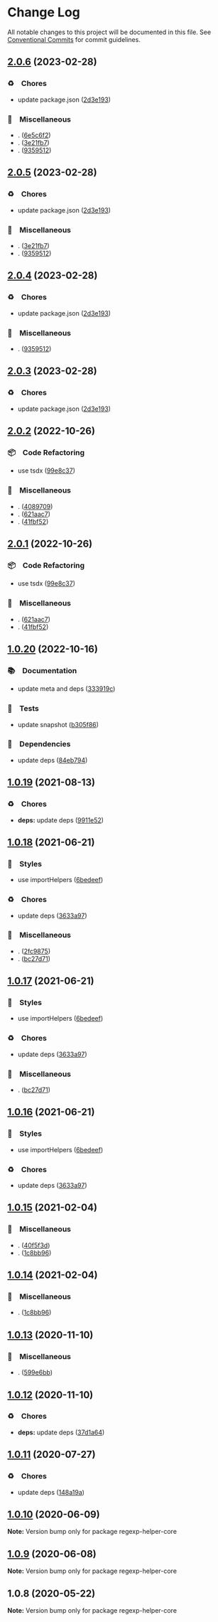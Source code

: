 # Change Log

All notable changes to this project will be documented in this file.
See [Conventional Commits](https://conventionalcommits.org) for commit guidelines.

## [2.0.6](https://github.com/bluelovers/ws-regexp/compare/regexp-helper-core@2.0.2...regexp-helper-core@2.0.6) (2023-02-28)



### ♻️　Chores

* update package.json ([2d3e193](https://github.com/bluelovers/ws-regexp/commit/2d3e1938f552c1801c4c66d9361ac9b01e466833))


### 🔖　Miscellaneous

* . ([6e5c6f2](https://github.com/bluelovers/ws-regexp/commit/6e5c6f2d7acdbad9f9b8c3d01c06eaebef35f5e7))
* . ([3e21fb7](https://github.com/bluelovers/ws-regexp/commit/3e21fb75541bf0f9ea7ed9eda91fb8dfddab44a3))
* . ([9359512](https://github.com/bluelovers/ws-regexp/commit/93595125b9ab7ebcac4e69cd21026709b994c1fc))



## [2.0.5](https://github.com/bluelovers/ws-regexp/compare/regexp-helper-core@2.0.2...regexp-helper-core@2.0.5) (2023-02-28)



### ♻️　Chores

* update package.json ([2d3e193](https://github.com/bluelovers/ws-regexp/commit/2d3e1938f552c1801c4c66d9361ac9b01e466833))


### 🔖　Miscellaneous

* . ([3e21fb7](https://github.com/bluelovers/ws-regexp/commit/3e21fb75541bf0f9ea7ed9eda91fb8dfddab44a3))
* . ([9359512](https://github.com/bluelovers/ws-regexp/commit/93595125b9ab7ebcac4e69cd21026709b994c1fc))



## [2.0.4](https://github.com/bluelovers/ws-regexp/compare/regexp-helper-core@2.0.2...regexp-helper-core@2.0.4) (2023-02-28)



### ♻️　Chores

* update package.json ([2d3e193](https://github.com/bluelovers/ws-regexp/commit/2d3e1938f552c1801c4c66d9361ac9b01e466833))


### 🔖　Miscellaneous

* . ([9359512](https://github.com/bluelovers/ws-regexp/commit/93595125b9ab7ebcac4e69cd21026709b994c1fc))



## [2.0.3](https://github.com/bluelovers/ws-regexp/compare/regexp-helper-core@2.0.2...regexp-helper-core@2.0.3) (2023-02-28)



### ♻️　Chores

* update package.json ([2d3e193](https://github.com/bluelovers/ws-regexp/commit/2d3e1938f552c1801c4c66d9361ac9b01e466833))



## [2.0.2](https://github.com/bluelovers/ws-regexp/compare/regexp-helper-core@1.0.20...regexp-helper-core@2.0.2) (2022-10-26)



### 📦　Code Refactoring

* use tsdx ([99e8c37](https://github.com/bluelovers/ws-regexp/commit/99e8c3710065df6c4464465ab07ba5f3f4ad0306))


### 🔖　Miscellaneous

* . ([4089709](https://github.com/bluelovers/ws-regexp/commit/408970963472ab4f3016ab389383965e8c542b59))
* . ([621aac7](https://github.com/bluelovers/ws-regexp/commit/621aac7839f3bd650e7cab1bb8519b5cdcd96d55))
* . ([41fbf52](https://github.com/bluelovers/ws-regexp/commit/41fbf52f2f202a48a6a809598df93239ba0f86da))



## [2.0.1](https://github.com/bluelovers/ws-regexp/compare/regexp-helper-core@1.0.20...regexp-helper-core@2.0.1) (2022-10-26)



### 📦　Code Refactoring

* use tsdx ([99e8c37](https://github.com/bluelovers/ws-regexp/commit/99e8c3710065df6c4464465ab07ba5f3f4ad0306))


### 🔖　Miscellaneous

* . ([621aac7](https://github.com/bluelovers/ws-regexp/commit/621aac7839f3bd650e7cab1bb8519b5cdcd96d55))
* . ([41fbf52](https://github.com/bluelovers/ws-regexp/commit/41fbf52f2f202a48a6a809598df93239ba0f86da))



## [1.0.20](https://github.com/bluelovers/ws-regexp/compare/regexp-helper-core@1.0.19...regexp-helper-core@1.0.20) (2022-10-16)



### 📚　Documentation

* update meta and deps ([333919c](https://github.com/bluelovers/ws-regexp/commit/333919c0bfbed688463fa4850d47ec29cbf0a1a2))


### 🚨　Tests

* update snapshot ([b305f86](https://github.com/bluelovers/ws-regexp/commit/b305f86986b073c1504fc842d019a61453a69741))


### 📌　Dependencies

* update deps ([84eb794](https://github.com/bluelovers/ws-regexp/commit/84eb7941e3fbd630fde0b2996fb5e2f9be101179))



## [1.0.19](https://github.com/bluelovers/ws-regexp/compare/regexp-helper-core@1.0.18...regexp-helper-core@1.0.19) (2021-08-13)


### ♻️　Chores

* **deps:** update deps ([9911e52](https://github.com/bluelovers/ws-regexp/commit/9911e52d7b63a7292ae15139cccf1737944a870e))





## [1.0.18](https://github.com/bluelovers/ws-regexp/compare/regexp-helper-core@1.0.15...regexp-helper-core@1.0.18) (2021-06-21)


### 💎　Styles

* use importHelpers ([6bedeef](https://github.com/bluelovers/ws-regexp/commit/6bedeefcb325c049cbdfaf3ba3fc3afa7140893d))


### ♻️　Chores

* update deps ([3633a97](https://github.com/bluelovers/ws-regexp/commit/3633a97e8014049c163d860dc07d3a5e0d02416f))


### 🔖　Miscellaneous

* . ([2fc9875](https://github.com/bluelovers/ws-regexp/commit/2fc9875ea48136c70e1dee845d4e1b14eca184a9))
* . ([bc27d71](https://github.com/bluelovers/ws-regexp/commit/bc27d71024cd06e308b59ba93b08dec6d074996b))





## [1.0.17](https://github.com/bluelovers/ws-regexp/compare/regexp-helper-core@1.0.15...regexp-helper-core@1.0.17) (2021-06-21)


### 💎　Styles

* use importHelpers ([6bedeef](https://github.com/bluelovers/ws-regexp/commit/6bedeefcb325c049cbdfaf3ba3fc3afa7140893d))


### ♻️　Chores

* update deps ([3633a97](https://github.com/bluelovers/ws-regexp/commit/3633a97e8014049c163d860dc07d3a5e0d02416f))


### 🔖　Miscellaneous

* . ([bc27d71](https://github.com/bluelovers/ws-regexp/commit/bc27d71024cd06e308b59ba93b08dec6d074996b))





## [1.0.16](https://github.com/bluelovers/ws-regexp/compare/regexp-helper-core@1.0.15...regexp-helper-core@1.0.16) (2021-06-21)


### 💎　Styles

* use importHelpers ([6bedeef](https://github.com/bluelovers/ws-regexp/commit/6bedeefcb325c049cbdfaf3ba3fc3afa7140893d))


### ♻️　Chores

* update deps ([3633a97](https://github.com/bluelovers/ws-regexp/commit/3633a97e8014049c163d860dc07d3a5e0d02416f))





## [1.0.15](https://github.com/bluelovers/ws-regexp/compare/regexp-helper-core@1.0.13...regexp-helper-core@1.0.15) (2021-02-04)


### 🔖　Miscellaneous

* . ([40f5f3d](https://github.com/bluelovers/ws-regexp/commit/40f5f3d3fd120c189cd8ad96ea6274372e0b8627))
* . ([1c8bb96](https://github.com/bluelovers/ws-regexp/commit/1c8bb96673f0b28fea3d489b16f190d651b3e8e3))





## [1.0.14](https://github.com/bluelovers/ws-regexp/compare/regexp-helper-core@1.0.13...regexp-helper-core@1.0.14) (2021-02-04)


### 🔖　Miscellaneous

* . ([1c8bb96](https://github.com/bluelovers/ws-regexp/commit/1c8bb96673f0b28fea3d489b16f190d651b3e8e3))





## [1.0.13](https://github.com/bluelovers/ws-regexp/compare/regexp-helper-core@1.0.12...regexp-helper-core@1.0.13) (2020-11-10)


### 🔖　Miscellaneous

* . ([599e6bb](https://github.com/bluelovers/ws-regexp/commit/599e6bb14bb2694b92edc63b005f682e13474697))





## [1.0.12](https://github.com/bluelovers/ws-regexp/compare/regexp-helper-core@1.0.11...regexp-helper-core@1.0.12) (2020-11-10)


### ♻️　Chores

* **deps:** update deps ([37d1a64](https://github.com/bluelovers/ws-regexp/commit/37d1a64a224cce19d5a738d1f64f45c60f8af31a))





## [1.0.11](https://github.com/bluelovers/ws-regexp/compare/regexp-helper-core@1.0.10...regexp-helper-core@1.0.11) (2020-07-27)


### ♻️　Chores

* update deps ([148a19a](https://github.com/bluelovers/ws-regexp/commit/148a19aa80c8d55d7dd28d403e81acd939cc3c7e))





## [1.0.10](https://github.com/bluelovers/ws-regexp/compare/regexp-helper-core@1.0.9...regexp-helper-core@1.0.10) (2020-06-09)

**Note:** Version bump only for package regexp-helper-core





## [1.0.9](https://github.com/bluelovers/ws-regexp/compare/regexp-helper-core@1.0.8...regexp-helper-core@1.0.9) (2020-06-08)

**Note:** Version bump only for package regexp-helper-core





## 1.0.8 (2020-05-22)

**Note:** Version bump only for package regexp-helper-core
